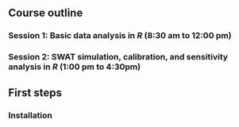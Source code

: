 ## Course outline

### Session 1: Basic data analysis in *R* (8:30 am to 12:00 pm)



### Session 2: SWAT simulation, calibration, and sensitivity analysis in *R* (1:00 pm to 4:30pm)

## First steps
### Installation
